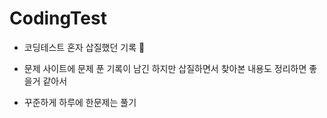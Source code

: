 # CodingTest

- 코딩테스트 혼자 삽질했던 기록 📝

- 문제 사이트에 문제 푼 기록이 남긴 하지만 삽질하면서 찾아본 내용도 정리하면 좋을거 같아서

- 꾸준하게 하루에 한문제는 풀기
